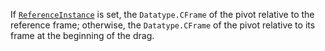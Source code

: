 If [`ReferenceInstance`](https://create.roblox.com/docs/reference/engine/classes/DragDetector#ReferenceInstance) is set, the
`Datatype.CFrame` of the pivot relative to the reference frame; otherwise,
the `Datatype.CFrame` of the pivot relative to its frame at the beginning
of the drag.